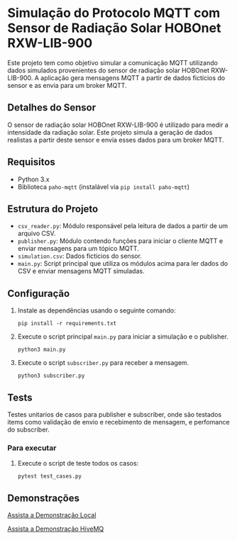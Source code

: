 # Simulação do Protocolo MQTT com Sensor de Radiação Solar HOBOnet RXW-LIB-900

Este projeto tem como objetivo simular a comunicação MQTT utilizando dados simulados provenientes do sensor de radiação solar HOBOnet RXW-LIB-900. A aplicação gera mensagens MQTT a partir de dados fictícios do sensor e as envia para um broker MQTT.

## Detalhes do Sensor

O sensor de radiação solar HOBOnet RXW-LIB-900 é utilizado para medir a intensidade da radiação solar. Este projeto simula a geração de dados realistas a partir deste sensor e envia esses dados para um broker MQTT.

## Requisitos

- Python 3.x
- Biblioteca `paho-mqtt` (instalável via `pip install paho-mqtt`)

## Estrutura do Projeto

- `csv_reader.py`: Módulo responsável pela leitura de dados a partir de um arquivo CSV.
- `publisher.py`: Módulo contendo funções para iniciar o cliente MQTT e enviar mensagens para um tópico MQTT.
- `simulation.csv`: Dados ficticios do sensor.
- `main.py`: Script principal que utiliza os módulos acima para ler dados do CSV e enviar mensagens MQTT simuladas.

## Configuração

1. Instale as dependências usando o seguinte comando:
    ```
    pip install -r requirements.txt
    ```

2. Execute o script principal `main.py` para iniciar a simulação e o publisher.
    ```
    python3 main.py
    ```
3. Execute o script `subscriber.py` para receber a mensagem.
    ```
    python3 subscriber.py
    ```
## Tests
Testes unitarios de casos para publisher e subscriber, onde são testados items como validação de envio e recebimento de mensagem, e perfomance do subscriber.

### Para executar

1. Execute o script de teste todos os casos:
    ```
    pytest test_cases.py
    ```
## Demonstrações

[Assista a Demonstração Local](https://drive.google.com/file/d/1_2yDsDVj2sjO9qUikU3xUrpuAW4xCzYP/view?usp=sharing)

[Assista a Demonstração HiveMQ](https://drive.google.com/file/d/1ohYb8gyiSkReY6O0R_WIRcS-MGjz7nFl/view?usp=sharing)
